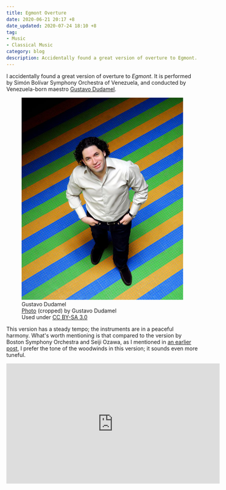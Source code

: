 ```yaml
---
title: Egmont Overture
date: 2020-06-21 20:17 +8
date_updated: 2020-07-24 18:10 +8
tag:
- Music
- Classical Music
category: blog
description: Accidentally found a great version of overture to Egmont.
---
```


I accidentally found a great version of overture to *Egmont*. It is performed by Simón Bolívar Symphony Orchestra of Venezuela, and conducted by Venezuela-born maestro [Gustavo Dudamel](https://en.wikipedia.org/wiki/Gustavo_Dudamel).

<figure>
<img src="/assets/images/posts/2020-06/gustavo_dudamel.jpg" alt="Gustavo Dudamel">
<figcaption>Gustavo Dudamel<br><a href="https://commons.wikimedia.org/wiki/File:Gustavo_Dudamel.jpeg">Photo</a> (cropped) by Gustavo Dudamel<br>Used under <a href="https://creativecommons.org/licenses/by-sa/3.0/">CC BY-SA 3.0</a></figcaption>
</figure>

This version has a steady tempo; the instruments are in a peaceful harmony. What's worth mentioning is that compared to the version by Boston Symphony Orchestra and Seiji Ozawa, as I mentioned in [an earlier post](/music/2020-06/playlist/), I prefer the tone of the woodwinds in this version; it sounds even more tuneful.

<div class="video-container-wrapper"><div class="video-container"><iframe width="560" height="315" src="https://www.youtube.com/embed/JL6Iqt02SyA" frameborder="0" allow="accelerometer; autoplay; encrypted-media; gyroscope; picture-in-picture" allowfullscreen></iframe></div></div>
